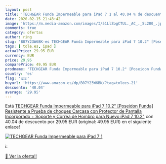 ```yaml
---
layout: post
title: 'TECHGEAR Funda Impermeable para iPad 7 1 al 40.04 % de descuento'
date: 2020-02-15 21:43:42
image: 'https://m.media-amazon.com/images/I/51LlZogCTUL._AC_._SL200_.jpg'
comments: true
category: ofertas
author: ring
slug: 'B07Y23W6BK-es TECHGEAR Funda Impermeable para iPad 7 10.2" [Poseidon...'
tags: [ tole.es, ipad ]
actualPrice: 29.95 EUR
currency: EUR
price: 29.95
comparePrice: 49.95 EUR
prodname: 'TECHGEAR Funda Impermeable para iPad 7 10.2" [Poseidon Funda] Resistente a Prueba de choques Carcasa con Protector de Pantalla Incorporado + Soporte y Correa de Hombro para Nuevo iPad 7 10.2"'
country: 'es'
flag: '🇪🇸'
buyurl: 'https://www.amazon.es/dp/B07Y23W6BK/?tag=tolees-21'
descuento: '40.04'
average: '29.95'
---
```


Está [TECHGEAR Funda Impermeable para iPad 7 10.2" [Poseidon Funda] Resistente a Prueba de choques Carcasa con Protector de Pantalla Incorporado + Soporte y Correa de Hombro para Nuevo iPad 7 10.2"](https://www.amazon.es/dp/B07Y23W6BK/?tag=tolees-21) con 40.04 de descuento por 29.95 EUR (original: 49.95 EUR) en el siguiente enlace!

[![TECHGEAR Funda Impermeable para iPad 7 1](https://m.media-amazon.com/images/I/51LlZogCTUL._AC_._SL200_.jpg)](https://www.amazon.es/dp/B07Y23W6BK/?tag=tolees-21)

ℹ️:


[🛒 Ver la oferta!!](https://www.amazon.es/dp/B07Y23W6BK/?tag=tolees-21)
